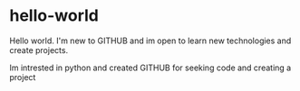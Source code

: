 # hello-world
Hello world. I'm new to GITHUB and im open to learn new technologies and create projects.

Im intrested in python and created GITHUB for seeking code and creating a project
